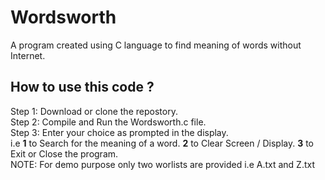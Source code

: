 <h1>Wordsworth</h1>
A program created using C language to find meaning of words without Internet.
<h2>How to use this code ?</h2>
Step 1: Download or clone the repostory.<br>
Step 2: Compile and Run the Wordsworth.c file.<br>
Step 3: Enter your choice as prompted in the display.<br>
i.e <b>1</b> to Search for the meaning of a word. <b>2</b> to Clear Screen / Display. <b>3</b> to Exit or Close the program.<br>
NOTE: For demo purpose only two worlists are provided i.e A.txt and Z.txt<br>

